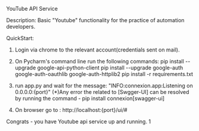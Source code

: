 YouTube API Service

Description:
Basic "Youtube" functionality for the practice of automation developers.

QuickStart:
1. Login via chrome to the relevant account(credentials sent on mail).
    
2. On Pycharm's command line run the following commands:
    pip install --upgrade google-api-python-client
    pip install --upgrade google-auth google-auth-oauthlib google-auth-httplib2
    pip install -r requirements.txt 
    
3. run app.py and wait for the message: "INFO:connexion.app:Listening on 0.0.0.0:{port}"
   (*)Any error the related to [Swgger-UI] can be resolved by running the command - pip install connexion[swagger-ui]

4. On browser go to : http://localhost:{port}/ui/#

Congrats - you have Youtube api service up and running. 1

 

